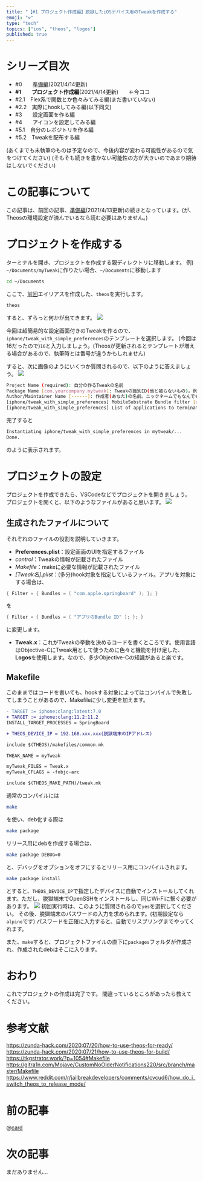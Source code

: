 ```yaml
---
title: "【#1 プロジェクト作成編】脱獄したiOSデバイス用のTweakを作成する"
emoji: "⚒️"
type: "tech"
topics: ["ios", "theos", "logos"]
published: true
---
```


# シリーズ目次
- #0　　[準備編](https://zenn.dev/platina/articles/cc2dcfa20711e2)(2021/4/14更新)
- **#1　　プロジェクト作成編**(2021/4/14更新)　　←今ココ
- #2.1　Flex系で関数とか色々みてみる編(まだ書いていない)
- #2.2　実際にhookしてみる編(以下同文)
- #3　　設定画面を作る編
- #4　　アイコンを設定してみる編
- #5.1　自分のレポジトリを作る編
- #5.2　Tweakを配布する編

(あくまでも未執筆のものは予定なので、今後内容が変わる可能性があるので気をつけてください)
(そもそも続きを書かない可能性の方が大きいのであまり期待はしないでください)

# この記事について
この記事は、前回の記事、[準備編](https://zenn.dev/platina/articles/cc2dcfa20711e2)(2021/4/13更新)の続きとなっています。(が、Theosの環境設定が済んでいるなら読む必要はありません。)

# プロジェクトを作成する
ターミナルを開き、プロジェクトを作成する親ディレクトリに移動します。
例) `~/Documents/myTweak`に作りたい場合、`~/Documents`に移動します
```bash
cd ~/Documents
```

ここで、[前回](https://zenn.dev/platina/articles/cc2dcfa20711e2#エイリアスの設定)エイリアスを作成した、`theos`を実行します。
```bash
theos
```

すると、ずらっと何かが出てきます。
![](https://storage.googleapis.com/zenn-user-upload/1w13z4wnxtqvmtisokmmss9xmb1b)

今回は超簡易的な設定画面付きのTweakを作るので、`iphone/tweak_with_simple_preferences`のテンプレートを選択します。
(今回は16だったので)`16`と入力しましょう。(Theosが更新されるとテンプレートが増える場合があるので、執筆時とは番号が違うかもしれません)

すると、次に画像のようにいくつか質問されるので、以下のように答えましょう。
![](https://storage.googleapis.com/zenn-user-upload/bkb2c3wjqe7kfim15s63jwqus1hz)

```bash
Project Name (required): 自分の作るTweakの名前
Package Name [com.yourcompany.mytweak]: Tweakの識別ID(他と被らないもの)。例のように、自分のドメインがある場合などは、com.mydomainname.mytweaknameのようにするといいと思います。
Author/Maintainer Name [------]: 作成者(あなた)の名前。ニックネームでもなんでも。
[iphone/tweak_with_simple_preferences] MobileSubstrate Bundle filter [com.apple.springboard]: ここは入力せずそのままエンター
[iphone/tweak_with_simple_preferences] List of applications to terminate upon installation (space-separated, '-' for none) [SpringBoard]: ここもそのままエンター
```
完了すると
```bash
Instantiating iphone/tweak_with_simple_preferences in mytweak/...
Done.
```
のように表示されます。

# プロジェクトの設定
プロジェクトを作成できたら、VSCodeなどでプロジェクトを開きましょう。
プロジェクトを開くと、以下のようなファイルがあると思います。
![](https://storage.googleapis.com/zenn-user-upload/ojcaybod55cwedswl0d52uwr9lv2)

## 生成されたファイルについて
それぞれのファイルの役割を説明していきます。
- **Preferences.plist**：設定画面のUIを指定するファイル
- *control*：Tweakの情報が記載されたファイル
- *Makefile*：makeに必要な情報が記載されたファイル
- *\[Tweak名].plist*：(多分)hook対象を指定しているファイル。アプリを対象にする場合は、
```c
{ Filter = { Bundles = ( "com.apple.springboard" ); }; }
```
を
```c
{ Filter = { Bundles = ( "アプリのBundle ID" ); }; }
```
に変更します。
- **Tweak.x**：これがTweakの挙動を決めるコードを書くところです。使用言語はObjective-CにTweak用として使うために色々と機能を付け足した、**Logos**を使用します。なので、多少Objective-Cの知識があると楽です。

## Makefile
このままではコードを書いても、hookする対象によってはコンパイルで失敗してしまうことがあるので、Makefileに少し変更を加えます。
```diff c: Makefile
- TARGET := iphone:clang:latest:7.0
+ TARGET := iphone:clang:11.2:11.2
INSTALL_TARGET_PROCESSES = SpringBoard

+ THEOS_DEVICE_IP = 192.168.xxx.xxx(脱獄端末のIPアドレス)

include $(THEOS)/makefiles/common.mk

TWEAK_NAME = myTweak

myTweak_FILES = Tweak.x
myTweak_CFLAGS = -fobjc-arc

include $(THEOS_MAKE_PATH)/tweak.mk
```

通常のコンパイルには
```bash
make
```
を使い、deb化する際は
```bash
make package
```
リリース用にdebを作成する場合は、
```bash
make package DEBUG=0
```
と、デバッグをオプションをオフにするとリリース用にコンパイルされます。

```bash
make package install
```
とすると、`THEOS_DEVICE_IP`で指定したデバイスに自動でインストールしてくれます。ただし、脱獄端末でOpenSSHをインストールし、同じWi-Fiに繋ぐ必要があります。
![](https://storage.googleapis.com/zenn-user-upload/aso0yfdbvnadd4ou1j7fyxi2fgeg)
初回実行時は、このように質問されるので`yes`を選択してください。
その後、脱獄端末のパスワードの入力を求められます。(初期設定なら`alpine`です)
パスワードを正確に入力すると、自動でリスプリングまでやってくれます。

また、`make`すると、プロジェクトファイルの直下に`packages`フォルダが作成され、作成されたdebはそこに入ります。

# おわり
これでプロジェクトの作成は完了です。
間違っているところがあったら教えてください。

# 参考文献
https://zunda-hack.com/2020:07/20/how-to-use-theos-for-ready/
https://zunda-hack.com/2020:07/21/how-to-use-theos-for-build/
https://tkgstrator.work/?p=1054#Makefile
https://gitra1n.com/Mojave/CustomNoOlderNotifications220/src/branch/master/Makefile
https://www.reddit.com/r/jailbreakdevelopers/comments/cvcud6/how_do_i_switch_theos_to_release_mode/

# 前の記事
@[card](https://zenn.dev/platina/articles/cc2dcfa20711e2)

# 次の記事
まだありません...